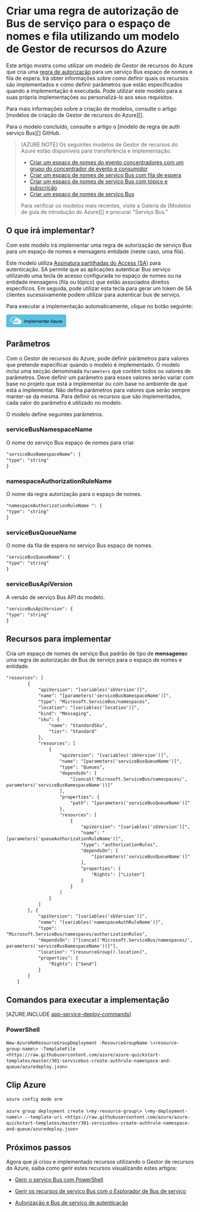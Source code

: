 <properties
    pageTitle="Criar uma regra de autorização de serviço Bus utilizando um modelo de Gestor de recursos do Azure | Microsoft Azure"
    description="Criar uma regra de autorização de Bus de serviço para o espaço de nomes e fila utilizando o modelo de Gestor de recursos do Azure"
    services="service-bus"
    documentationCenter=".net"
    authors="sethmanheim"
    manager="timlt"
    editor=""/>

<tags
    ms.service="service-bus"
    ms.devlang="tbd"
    ms.topic="article"
    ms.tgt_pltfrm="dotnet"
    ms.workload="na"
    ms.date="10/14/2016"
    ms.author="sethm;shvija"/>

# <a name="create-a-service-bus-authorization-rule-for-namespace-and-queue-using-an-azure-resource-manager-template"></a>Criar uma regra de autorização de Bus de serviço para o espaço de nomes e fila utilizando um modelo de Gestor de recursos do Azure

Este artigo mostra como utilizar um modelo de Gestor de recursos do Azure que cria uma [regra de autorização](service-bus-authentication-and-authorization.md#shared-access-signature-authentication) para um serviço Bus espaço de nomes e fila de espera. Irá obter informações sobre como definir quais os recursos são implementados e como definir parâmetros que estão especificados quando a implementação é executada. Pode utilizar este modelo para a suas própria implementações ou personalizá-lo aos seus requisitos.

Para mais informações sobre a criação de modelos, consulte o artigo [modelos de criação de Gestor de recursos do Azure][].

Para o modelo concluído, consulte o artigo o [modelo de regra de auth serviço Bus][] GitHub.

>[AZURE.NOTE] Os seguintes modelos de Gestor de recursos do Azure estão disponíveis para transferência e implementação.
>
>-    [Criar um espaço de nomes do evento concentradores com um grupo do concentrador de evento e consumidor](../event-hubs/event-hubs-resource-manager-namespace-event-hub.md)
>-    [Criar um espaço de nomes de serviço Bus com fila de espera](service-bus-resource-manager-namespace-queue.md)
>-    [Criar um espaço de nomes de serviço Bus com tópico e subscrição](service-bus-resource-manager-namespace-topic.md)
>-    [Criar um espaço de nomes de serviço Bus](service-bus-resource-manager-namespace.md)
>
>Para verificar os modelos mais recentes, visite a Galeria de [Modelos de guia de introdução do Azure][] e procurar "Serviço Bus."

## <a name="what-will-you-deploy"></a>O que irá implementar?

Com este modelo irá implementar uma regra de autorização de serviço Bus para um espaço de nomes e mensagens entidade (neste caso, uma fila).

Este modelo utiliza [Assinatura partilhadas do Access (SA)](service-bus-sas-overview.md) para autenticação. SA permite que as aplicações autenticar Bus serviço utilizando uma tecla de acesso configurada no espaço de nomes ou na entidade mensagens (fila ou tópico) que estão associados direitos específicos. Em seguida, pode utilizar esta tecla para gerar um token de SA clientes sucessivamente podem utilizar para autenticar bus de serviço.

Para executar a implementação automaticamente, clique no botão seguinte:

[![Implementar Azure](./media/service-bus-resource-manager-namespace-auth-rule/deploybutton.png)](https://portal.azure.com/#create/Microsoft.Template/uri/https%3A%2F%2Fraw.githubusercontent.com%2FAzure%2Fazure-quickstart-templates%2Fmaster%2F301-servicebus-create-authrule-namespace-and-queue%2Fazuredeploy.json)

## <a name="parameters"></a>Parâmetros

Com o Gestor de recursos do Azure, pode definir parâmetros para valores que pretende especificar quando o modelo é implementado. O modelo inclui uma secção denominada `Parameters` que contém todos os valores de parâmetros. Deve definir um parâmetro para esses valores serão variar com base no projeto que está a implementar ou com base no ambiente de que está a implementar. Não defina parâmetros para valores que serão sempre manter-se da mesma. Para definir os recursos que são implementados, cada valor do parâmetro é utilizado no modelo.

O modelo define seguintes parâmetros.

### <a name="servicebusnamespacename"></a>serviceBusNamespaceName

O nome do serviço Bus espaço de nomes para criar.

```
"serviceBusNamespaceName": {
"type": "string"
}
```

### <a name="namespaceauthorizationrulename"></a>namespaceAuthorizationRuleName 

O nome da regra autorização para o espaço de nomes.

```
"namespaceAuthorizationRuleName ": {
"type": "string"
}
```

### <a name="servicebusqueuename"></a>serviceBusQueueName

O nome da fila de espera no serviço Bus espaço de nomes.

```
"serviceBusQueueName": {
"type": "string"
}
```

### <a name="servicebusapiversion"></a>serviceBusApiVersion

A versão de serviço Bus API do modelo.

```
"serviceBusApiVersion": {
"type": "string"
}
```

## <a name="resources-to-deploy"></a>Recursos para implementar

Cria um espaço de nomes de serviço Bus padrão de tipo de **mensagens**e uma regra de autorização de Bus de serviço para o espaço de nomes e entidade.

```
"resources": [
        {
            "apiVersion": "[variables('sbVersion')]",
            "name": "[parameters('serviceBusNamespaceName')]",
            "type": "Microsoft.ServiceBus/namespaces",
            "location": "[variables('location')]",
            "kind": "Messaging",
            "sku": {
                "name": "StandardSku",
                "tier": "Standard"
            },
            "resources": [
                {
                    "apiVersion": "[variables('sbVersion')]",
                    "name": "[parameters('serviceBusQueueName')]",
                    "type": "Queues",
                    "dependsOn": [
                        "[concat('Microsoft.ServiceBus/namespaces/', parameters('serviceBusNamespaceName'))]"
                    ],
                    "properties": {
                        "path": "[parameters('serviceBusQueueName')]"
                    },
                    "resources": [
                        {
                            "apiVersion": "[variables('sbVersion')]",
                            "name": "[parameters('queueAuthorizationRuleName')]",
                            "type": "authorizationRules",
                            "dependsOn": [
                                "[parameters('serviceBusQueueName')]"
                            ],
                            "properties": {
                                "Rights": ["Listen"]
                            }
                        }
                    ]
                }
            ]
        }, {
            "apiVersion": "[variables('sbVersion')]",
            "name": "[variables('namespaceAuthRuleName')]",
            "type": "Microsoft.ServiceBus/namespaces/authorizationRules",
            "dependsOn": ["[concat('Microsoft.ServiceBus/namespaces/', parameters('serviceBusNamespaceName'))]"],
            "location": "[resourceGroup().location]",
            "properties": {
                "Rights": ["Send"]
            }
        }
    ]
```

## <a name="commands-to-run-deployment"></a>Comandos para executar a implementação

[AZURE.INCLUDE [app-service-deploy-commands](../../includes/app-service-deploy-commands.md)]

### <a name="powershell"></a>PowerShell

```
New-AzureRmResourceGroupDeployment -ResourceGroupName \<resource-group-name\> -TemplateFile <https://raw.githubusercontent.com/azure/azure-quickstart-templates/master/301-servicebus-create-authrule-namespace-and-queue/azuredeploy.json>
```

## <a name="azure-cli"></a>Clip Azure

```
azure config mode arm

azure group deployment create \<my-resource-group\> \<my-deployment-name\> --template-uri <https://raw.githubusercontent.com/azure/azure-quickstart-templates/master/301-servicebus-create-authrule-namespace-and-queue/azuredeploy.json>
```

## <a name="next-steps"></a>Próximos passos

Agora que já criou e implementado recursos utilizando o Gestor de recursos do Azure, saiba como gerir estes recursos visualizando estes artigos:

- [Gerir o serviço Bus com PowerShell](service-bus-powershell-how-to-provision.md)
- [Gerir os recursos de serviço Bus com o Explorador de Bus de serviço](https://code.msdn.microsoft.com/Service-Bus-Explorer-f2abca5a)
- [Autorização e Bus de serviço de autenticação](service-bus-authentication-and-authorization.md)

  [Criação de modelos de Gestor de recursos do Azure]: ../resource-group-authoring-templates.md
  [Guia de introdução Azure modelos]: https://azure.microsoft.com/documentation/templates/?term=service+bus
  [Using Azure PowerShell with Azure Resource Manager]: ../powershell-azure-resource-manager.md
  [Using the Azure CLI for Mac, Linux, and Windows with Azure Resource Management]: ../xplat-cli-azure-resource-manager.md
  [Modelo do serviço Bus auth regra]: https://github.com/Azure/azure-quickstart-templates/blob/master/301-servicebus-create-authrule-namespace-and-queue/

